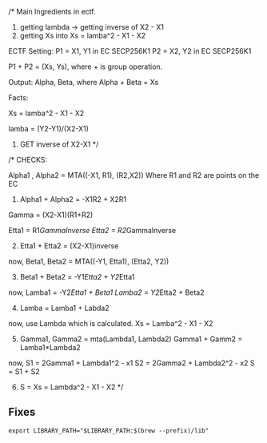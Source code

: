 /*
Main Ingredients in ectf.
1. getting lambda -> getting inverse of X2 - X1
2. getting Xs into Xs = lamba^2 - X1 - X2

ECTF Setting:
P1 = X1, Y1 in EC SECP256K1
P2 = X2, Y2 in EC SECP256K1

P1 + P2 = (Xs, Ys), where + is group operation.

Output: Alpha, Beta, where Alpha + Beta = Xs

Facts:

Xs = lamba^2 - X1 - X2

lamba = (Y2-Y1)/(X2-X1)

1. GET inverse of X2-X1 
*/

/*
CHECKS:

Alpha1 , Alpha2 = MTA((-X1, R1), (R2,X2))
Where R1 and R2 are points on the EC
1. Alpha1 + Alpha2 = -X1R2 + X2R1

Gamma = (X2-X1)(R1+R2)

Etta1 = R1*GammaInverse 
Etta2 = R2*GammaInverse

2. Etta1 + Etta2 = (X2-X1)inverse

now, 
Beta1, Beta2 = MTA((-Y1, Etta1), (Etta2, Y2))

3. Beta1 + Beta2 = -Y1*Etta2 + Y2*Etta1

now, 
Lamba1 = -Y2*Etta1 + Beta1
Lamba2 = Y2*Etta2 + Beta2

4. Lamba = Lamba1 + Labda2

now, 
use Lambda which is calculated. 
Xs = Lamba^2 - X1 - X2

5. Gamma1, Gamma2 = mta(Lambda1, Lambda2)
Gamma1 + Gamm2 = Lamba1*Lambda2

now, 
S1 = 2Gamma1 + Lambda1^2 - x1
S2 = 2Gamma2 + Lambda2^2 - x2
S = S1 + S2

6. S = Xs = Lambda^2 - X1 - X2
*/

## Fixes

```export LIBRARY_PATH="$LIBRARY_PATH:$(brew --prefix)/lib"```